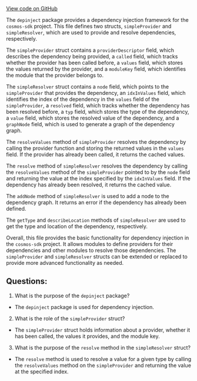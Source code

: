 [View code on GitHub](https://github.com/cosmos/cosmos-sdk/blob/main/depinject/simple.go)

The `depinject` package provides a dependency injection framework for the `cosmos-sdk` project. This file defines two structs, `simpleProvider` and `simpleResolver`, which are used to provide and resolve dependencies, respectively.

The `simpleProvider` struct contains a `providerDescriptor` field, which describes the dependency being provided, a `called` field, which tracks whether the provider has been called before, a `values` field, which stores the values returned by the provider, and a `moduleKey` field, which identifies the module that the provider belongs to.

The `simpleResolver` struct contains a `node` field, which points to the `simpleProvider` that provides the dependency, an `idxInValues` field, which identifies the index of the dependency in the `values` field of the `simpleProvider`, a `resolved` field, which tracks whether the dependency has been resolved before, a `typ` field, which stores the type of the dependency, a `value` field, which stores the resolved value of the dependency, and a `graphNode` field, which is used to generate a graph of the dependency graph.

The `resolveValues` method of `simpleProvider` resolves the dependency by calling the provider function and storing the returned values in the `values` field. If the provider has already been called, it returns the cached values.

The `resolve` method of `simpleResolver` resolves the dependency by calling the `resolveValues` method of the `simpleProvider` pointed to by the `node` field and returning the value at the index specified by the `idxInValues` field. If the dependency has already been resolved, it returns the cached value.

The `addNode` method of `simpleResolver` is used to add a node to the dependency graph. It returns an error if the dependency has already been defined.

The `getType` and `describeLocation` methods of `simpleResolver` are used to get the type and location of the dependency, respectively.

Overall, this file provides the basic functionality for dependency injection in the `cosmos-sdk` project. It allows modules to define providers for their dependencies and other modules to resolve those dependencies. The `simpleProvider` and `simpleResolver` structs can be extended or replaced to provide more advanced functionality as needed.
## Questions: 
 1. What is the purpose of the `depinject` package?
- The `depinject` package is used for dependency injection.

2. What is the role of the `simpleProvider` struct?
- The `simpleProvider` struct holds information about a provider, whether it has been called, the values it provides, and the module key.

3. What is the purpose of the `resolve` method in the `simpleResolver` struct?
- The `resolve` method is used to resolve a value for a given type by calling the `resolveValues` method on the `simpleProvider` and returning the value at the specified index.